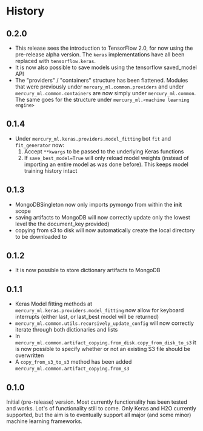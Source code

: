 # History


## 0.2.0
- This release sees the introduction to TensorFlow 2.0, for now using the pre-release alpha version. The `keras` implementations have all been replaced with `tensorflow.keras`.
- It is now also possible to save models using the tensorflow saved_model API
- The "providers" / "containers" structure has been flattened. Modules that were previously under `mercury_ml.common.providers` and under `mercury_ml.common.containers` are now simply under `mercury_ml.common`. The same goes for the structure under `mercury_ml.<machine learning engine>`

## 0.1.4
- Under `mercury_ml.keras.providers.model_fitting` bot `fit` and `fit_generator` now:
  1. Accept `**kwargs` to be passed to the underlying Keras functions
  2. If `save_best_model=True` will only reload model weights (instead of importing an entire model as was done before). This keeps model training history intact

## 0.1.3
- MongoDBSingleton now only imports pymongo from within the __init__ scope
- saving artifacts to MongoDB will now correctly update only the lowest level the the document_key provided)
- copying from s3 to disk will now automatically create the local directory to be downloaded to

## 0.1.2
- It is now possible to store dictionary artifacts to MongoDB

## 0.1.1

- Keras Model fitting methods at `mercury_ml.keras.providers.model_fitting` now allow for keyboard interrupts (either last, or last_best model will be returned)
- `mercury_ml.common.utils.recursively_update_config` will now correctly iterate through both dictionaries and lists
- In `mercury_ml.common.artifact_copying.from_disk.copy_from_disk_to_s3` it is now possible to specify whether or not an existing S3 file should be overwritten 
- A `copy_from_s3_to_s3` method has been added `mercury_ml.common.artifact_copying.from_s3`

## 0.1.0

Initial (pre-release) version. Most currently functionality has been tested and works. Lot's of functionality still to come.
Only Keras and H2O currently supported, but the aim is to eventually support all major (and some minor) machine learning
frameworks.